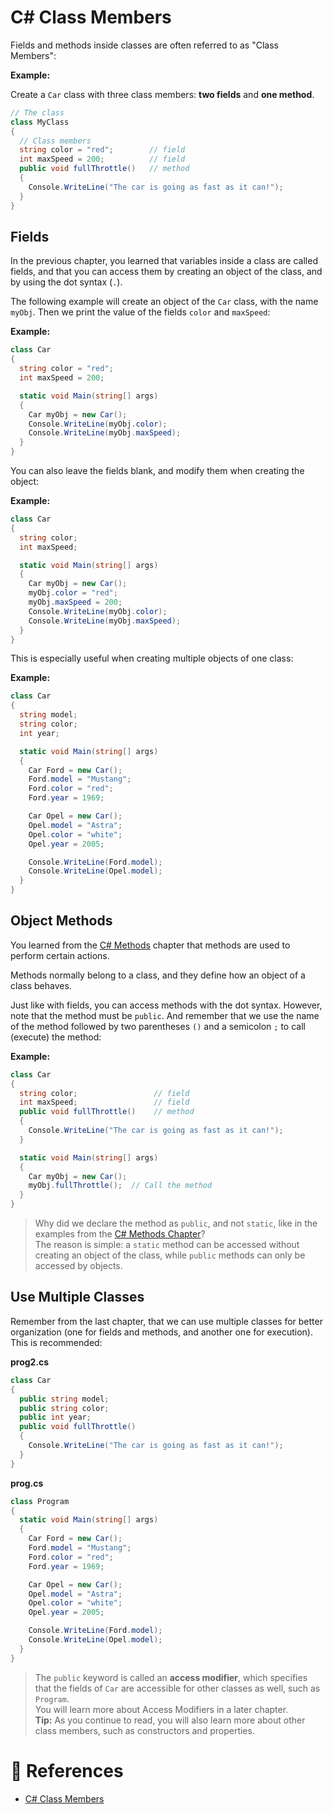 # C# Class Members

Fields and methods inside classes are often referred to as "Class Members":

**Example:**

Create a `Car` class with three class members: **two fields** and **one method**.

```cs
// The class
class MyClass
{
  // Class members
  string color = "red";        // field
  int maxSpeed = 200;          // field
  public void fullThrottle()   // method
  {
    Console.WriteLine("The car is going as fast as it can!");
  }
}
```

## Fields

In the previous chapter, you learned that variables inside a class are called fields, and that you can access them by creating an object of the class, and by using the dot syntax (`.`).

The following example will create an object of the `Car` class, with the name `myObj`. Then we print the value of the fields `color` and `maxSpeed`:

**Example:**

```cs
class Car
{
  string color = "red";
  int maxSpeed = 200;

  static void Main(string[] args)
  {
    Car myObj = new Car();
    Console.WriteLine(myObj.color);
    Console.WriteLine(myObj.maxSpeed);
  }
}
```

You can also leave the fields blank, and modify them when creating the object:

**Example:**

```cs
class Car
{
  string color;
  int maxSpeed;

  static void Main(string[] args)
  {
    Car myObj = new Car();
    myObj.color = "red";
    myObj.maxSpeed = 200;
    Console.WriteLine(myObj.color);
    Console.WriteLine(myObj.maxSpeed);
  }
}
```

This is especially useful when creating multiple objects of one class:

**Example:**

```cs
class Car
{
  string model;
  string color;
  int year;

  static void Main(string[] args)
  {
    Car Ford = new Car();
    Ford.model = "Mustang";
    Ford.color = "red";
    Ford.year = 1969;

    Car Opel = new Car();
    Opel.model = "Astra";
    Opel.color = "white";
    Opel.year = 2005;

    Console.WriteLine(Ford.model);
    Console.WriteLine(Opel.model);
  }
}
```

## Object Methods

You learned from the [C# Methods](./cs-methods.md) chapter that methods are used to perform certain actions.

Methods normally belong to a class, and they define how an object of a class behaves.

Just like with fields, you can access methods with the dot syntax. However, note that the method must be `public`. And remember that we use the name of the method followed by two parentheses `()` and a semicolon `;` to call (execute) the method:

**Example:**

```cs
class Car
{
  string color;                 // field
  int maxSpeed;                 // field
  public void fullThrottle()    // method
  {
    Console.WriteLine("The car is going as fast as it can!");
  }

  static void Main(string[] args)
  {
    Car myObj = new Car();
    myObj.fullThrottle();  // Call the method
  }
}
```

> Why did we declare the method as `public`, and not `static`, like in the examples from the [C# Methods Chapter](./cs-methods.md)?
> <br>The reason is simple: a `static` method can be accessed without creating an object of the class, while `public` methods can only be accessed by objects.

## Use Multiple Classes

Remember from the last chapter, that we can use multiple classes for better organization (one for fields and methods, and another one for execution). This is recommended:

**prog2.cs**

```cs
class Car
{
  public string model;
  public string color;
  public int year;
  public void fullThrottle()
  {
    Console.WriteLine("The car is going as fast as it can!");
  }
}
```

**prog.cs**

```cs
class Program
{
  static void Main(string[] args)
  {
    Car Ford = new Car();
    Ford.model = "Mustang";
    Ford.color = "red";
    Ford.year = 1969;

    Car Opel = new Car();
    Opel.model = "Astra";
    Opel.color = "white";
    Opel.year = 2005;

    Console.WriteLine(Ford.model);
    Console.WriteLine(Opel.model);
  }
}
```

> The `public` keyword is called an **access modifier**, which specifies that the fields of `Car` are accessible for other classes as well, such as `Program`.
> <br>You will learn more about Access Modifiers in a later chapter.
> <br>**Tip:** As you continue to read, you will also learn more about other class members, such as constructors and properties.

# 📜 References

- [C# Class Members](https://www.w3schools.com/cs/cs_class_members.php)
